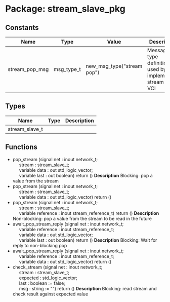 # Package: stream_slave_pkg

## Constants

| Name           | Type       | Value                       | Description                                                       |
| -------------- | ---------- | --------------------------- | ----------------------------------------------------------------- |
| stream_pop_msg | msg_type_t |  new_msg_type("stream pop") | Message type definitions used by VC implementing stream slave VCI |
## Types

| Name           | Type | Description |
| -------------- | ---- | ----------- |
| stream_slave_t |      |             |
## Functions
- pop_stream <font id="function_arguments">(signal net : inout network_t;<br><span style="padding-left:20px"> stream : stream_slave_t;<br><span style="padding-left:20px"> variable data : out std_logic_vector;<br><span style="padding-left:20px"> variable last : out boolean) </font> <font id="function_return">return ()</font>
**Description**
Blocking: pop a value from the stream
- pop_stream <font id="function_arguments">(signal net : inout network_t;<br><span style="padding-left:20px"> stream : stream_slave_t;<br><span style="padding-left:20px"> variable data : out std_logic_vector) </font> <font id="function_return">return ()</font>
- pop_stream <font id="function_arguments">(signal net : inout network_t;<br><span style="padding-left:20px"> stream : stream_slave_t;<br><span style="padding-left:20px"> variable reference : inout stream_reference_t) </font> <font id="function_return">return ()</font>
**Description**
Non-blocking: pop a value from the stream to be read in the future
- await_pop_stream_reply <font id="function_arguments">(signal net : inout network_t;<br><span style="padding-left:20px"> variable reference : inout stream_reference_t;<br><span style="padding-left:20px"> variable data : out std_logic_vector;<br><span style="padding-left:20px"> variable last : out boolean) </font> <font id="function_return">return ()</font>
**Description**
Blocking: Wait for reply to non-blocking pop
- await_pop_stream_reply <font id="function_arguments">(signal net : inout network_t;<br><span style="padding-left:20px"> variable reference : inout stream_reference_t;<br><span style="padding-left:20px"> variable data : out std_logic_vector) </font> <font id="function_return">return ()</font>
- check_stream <font id="function_arguments">(signal net : inout network_t;<br><span style="padding-left:20px"> stream : stream_slave_t;<br><span style="padding-left:20px"> expected : std_logic_vector;<br><span style="padding-left:20px"> last : boolean := false;<br><span style="padding-left:20px"> msg : string := "") </font> <font id="function_return">return ()</font>
**Description**
Blocking: read stream and check result against expected value
